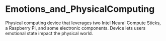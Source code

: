# Emotions_and_PhysicalComputing
 Physical computing device that leverages two Intel Neural Compute Sticks, a Raspberry Pi, and some electronic components.  Device lets users emotional state impact the physical world.
